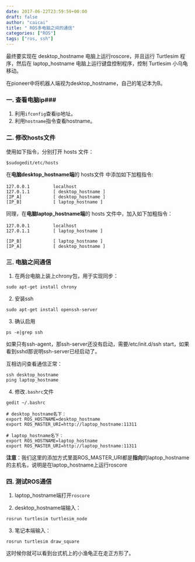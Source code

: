 ```yaml
---
date: 2017-06-22T23:59:59+00:00
draft: false
author: "caicai"
title: " ROS多电脑之间的通信"
categories: ["ROS"]
tags: ["ros, ssh"]
---
```




最终要实现在 desktop_hostname 电脑上运行roscore，并且运行 Turtlesim 程序，然后在 laptop_hostname 电脑上运行键盘控制程序，控制 Turtlesim 小乌龟移动。

在pioneer中将机器人端视为desktop_hostname，自己的笔记本为B。

### 一. 查看电脑ip###

1. 利用`ifconfig`查看ip地址。
2. 利用`hostname`指令查看hostname。

### 二. 修改hosts文件

使用如下指令，分别打开 hosts 文件：

```
$sudogedit/etc/hosts
```

在**电脑desktop_hostname端**的 hosts文件 中添加如下加粗指令:

```
127.0.0.1　　　    localhost
127.0.1.1         [ desktop_hostname ]
[IP_A]            [ desktop_hostname ]
[IP_B]            [ laptop_hostname ]
```

同理，在**电脑laptop_hostname端**的 hosts 文件中，加入如下加粗指令：

```
127.0.0.1　　　    localhost
127.0.1.1         [ laptop_hostname ]

[IP_B]            [ laptop_hostname ]
[IP_A]            [ desktop_hostname ]
```

### 三. 电脑之间通信

1. 在两台电脑上装上chrony包，用于实现同步：

```
sudo apt-get install chrony  
```

2. 安装ssh

```
sudo apt-get install openssh-server  
```

3. 确认启用

```
ps -e|grep ssh  
```

如果只有ssh-agent，那ssh-server还没有启动，需要/etc/init.d/ssh start，如果看到sshd那说明ssh-server已经启动了。

互相访问查看通信正常：

```
ssh desktop_hostname  
ping laptop_hostname  
```

4. 修改`.bashrc`文件

```
gedit ~/.bashrc  

# desktop_hostname名下：
export ROS_HOSTNAME=desktop_hostname  
export ROS_MASTER_URI=http://laptop_hostname:11311  

# laptop_hostname名下：
export ROS_HOSTNAME=laptop_hostname  
export ROS_MASTER_URI=http://laptop_hostname:11311  
```

**注意**：我们这里的添加方式里面ROS_MASTER_URI都是**指向**的laptop_hostname的主机名，说明是在laptop_hostname上运行roscore

### 四. 测试ROS通信

1. laptop_hostname端打开`roscore`

2. desktop_hostname端输入：

```
rosrun turtlesim turtlesim_node
```

3. 笔记本端输入：

```
rosrun turtlesim draw_square 
```


这时候你就可以看到台式机上的小渔龟正在走正方形了。
